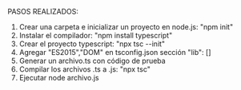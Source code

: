 PASOS REALIZADOS:

1) Crear una carpeta e inicializar un proyecto en node.js: "npm init"
2) Instalar el compilador: "npm install typescript"
3) Crear el proyecto typescript: "npx tsc --init"
4) Agregar "ES2015","DOM" en tsconfig.json sección "lib": []
5) Generar un archivo.ts con código de prueba
6) Compilar los archivos .ts a .js: "npx tsc"
7) Ejecutar node archivo.js
